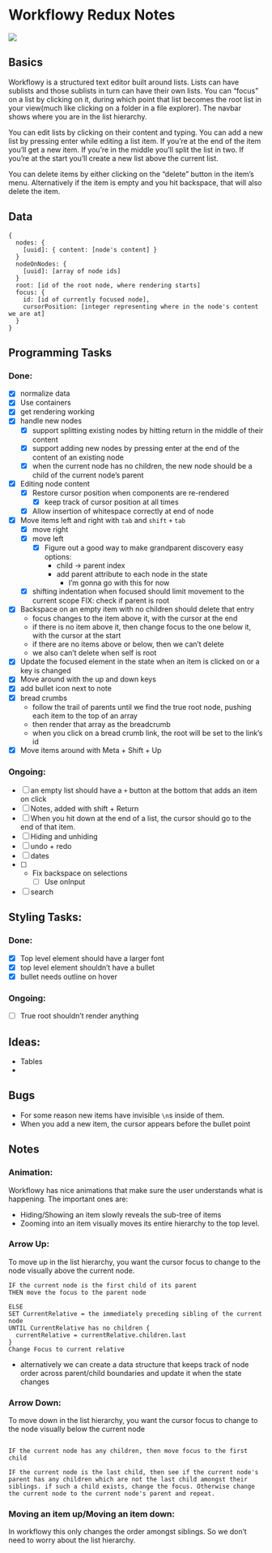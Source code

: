 # Workflowy Redux Notes

<img src="https://i.imgur.com/WBk1NvB.gif"/>

## Basics
Workflowy is a structured text editor built around lists. Lists can have sublists and those sublists in turn can have their own lists. You can “focus” on a list by clicking on it, during which point that list becomes the root list in your view(much like clicking on a folder in a file explorer). The navbar shows  where you are in the list hierarchy.

You can edit lists by clicking on their content and typing. You can add a new list by pressing enter while editing a list item. If you’re at the end of the item you’ll get a new item. If you’re in the middle you’ll split the list in two. If you’re at the start you’ll create a new list above the current list.

You can delete items by either clicking on the “delete” button in the item’s menu. Alternatively if the item is empty and you hit backspace, that will also delete the item.


## Data
```
{
  nodes: {
    [uuid]: { content: [node's content] }
  }
  nodeOnNodes: {
    [uuid]: [array of node ids]
  }
  root: [id of the root node, where rendering starts]
  focus: {
    id: [id of currently focused node],
    cursorPosition: [integer representing where in the node's content we are at]
  }
}
```

## Programming Tasks
### Done: 
- [x] normalize data
- [x] Use containers
- [x] get rendering working
- [x] handle new nodes
	- [x] support splitting existing nodes by hitting return in the middle of their content
	- [x] support adding new nodes by pressing enter at the end of the content of an existing node
	- [x] when the current node has no children, the new node should be a child of the current node’s parent
- [x] Editing node content
	- [x] Restore cursor position when components are re-rendered
		- [x] keep track of cursor position at all times
	- [x] Allow insertion of whitespace correctly at end of node
- [x] Move items left and right with `tab` and `shift` `+` `tab`
	- [x] move right
	- [x] move left
		- [x] Figure out a good way to make grandparent discovery easy
		options:
			* child -> parent index
			* add parent attribute to each node in the state
				* I’m gonna go with this for now
	- [x] shifting indentation when focused should limit movement to the current scope FIX: check if parent is root

- [x] Backspace on an empty item with no children should delete that entry
	* focus changes to the item above it, with the cursor at the end
	* if there is no item above it, then change focus to the one below it, with the cursor at the start
	* if there are no items above or below, then we can’t delete
	* we also can’t delete when self is root
- [x] Update the focused element in the state when an item is clicked on or a key is changed
- [x] Move around with the up and down keys
- [x] add bullet icon next to note
- [x] bread crumbs
	* follow the trail of parents until we find the true root node, pushing each item to the top of an array
	* then render that array as the breadcrumb
	* when you click on a bread crumb link, the root will be set to the link’s id
- [x] Move items around with Meta + Shift + Up
### Ongoing:
- [ ] an empty list should have a `+` button at the bottom that adds an item on click
- [ ] Notes, added with shift + Return
- [ ] When you hit down at the end of a list, the cursor should go to the end of that item.
- [ ] Hiding and unhiding
- [ ] undo + redo
- [ ] dates
- [ ] - Fix backspace on selections
	- [ ] Use onInput
- [ ] search

## Styling Tasks:
### Done:
- [x] Top level element should have a larger font
- [x] top level element shouldn’t have a bullet
- [x] bullet needs outline on hover
### Ongoing:
- [ ] True root shouldn’t render anything

## Ideas:
* Tables
* 
## Bugs
* For some reason new items have invisible `\n`s inside of them. 
* When you add a new item, the cursor appears before the bullet point
## Notes
### Animation:
Workflowy has nice animations that make sure the user understands what is happening. The important ones are:
* Hiding/Showing an item slowly reveals the sub-tree of items
* Zooming into an item visually moves its entire hierarchy to the top level.

### Arrow Up:
To move up in the list hierarchy, you want the cursor focus to change to the node visually above the current node.
```
IF the current node is the first child of its parent
THEN move the focus to the parent node

ELSE 
SET CurrentRelative = the immediately preceding sibling of the current node
UNTIL CurrentRelative has no children {
  currentRelative = currentRelative.children.last
}
Change Focus to current relative
``` 
* alternatively we can create a data structure that keeps track of node order across parent/child boundaries and update it when the state changes
### Arrow Down:
To move down in the list hierarchy, you want the cursor focus to change to the node visually below the current node
```

IF the current node has any children, then move focus to the first child

IF the current node is the last child, then see if the current node's parent has any children which are not the last child amongst their siblings. if such a child exists, change the focus. Otherwise change the current node to the current node's parent and repeat.
```

### Moving an item up/Moving an item down:
In workflowy this only changes the order amongst siblings. So we don’t need to worry about the list hierarchy.
